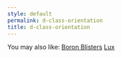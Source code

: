```yaml
---
style: default
permalink: d-class-orientation
title: d-class-orientation
---
```

You may also like:
[Boron Blisters](http://scp-wiki.net/boron-blisters)
[Lux](http://scp-wiki.net/lux)